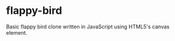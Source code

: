 flappy-bird
===========

Basic flappy bird clone written in JavaScript using HTML5's canvas element.
